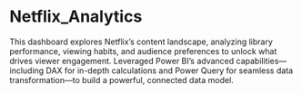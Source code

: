 # Netflix_Analytics
This dashboard explores Netflix’s content landscape, analyzing library performance, viewing habits, and audience preferences to unlock what drives viewer engagement. Leveraged Power BI’s advanced capabilities—including DAX for in-depth calculations and Power Query for seamless data transformation—to build a powerful, connected data model.
